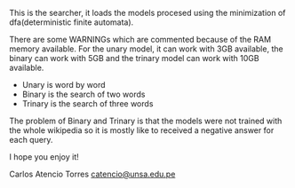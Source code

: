This is the searcher, it loads the models procesed using the minimization of dfa(deterministic finite automata).

There are some WARNINGs which are commented because of the RAM memory available. For the unary model, it can work with 3GB available, the binary can work with 5GB and the trinary model can work with 10GB available.

- Unary is word by word
- Binary is the search of two words
- Trinary is the search of three words

The problem of Binary and Trinary is that the models were not trained with the whole wikipedia so it is mostly like to received a negative answer for each query.

I hope you enjoy it!

Carlos Atencio Torres
catencio@unsa.edu.pe

